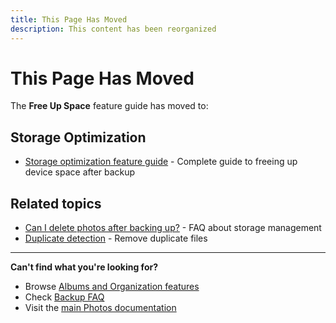 ```yaml
---
title: This Page Has Moved
description: This content has been reorganized
---
```


# This Page Has Moved

The **Free Up Space** feature guide has moved to:

## Storage Optimization
- [Storage optimization feature guide](/photos/features/albums-and-organization/storage-optimization) - Complete guide to freeing up device space after backup

## Related topics
- [Can I delete photos after backing up?](/photos/faq/backup-and-sync#free-up-space-after-backup) - FAQ about storage management
- [Duplicate detection](/photos/features/backup-and-sync/duplicate-detection) - Remove duplicate files

---

**Can't find what you're looking for?**
- Browse [Albums and Organization features](/photos/features/albums-and-organization/albums)
- Check [Backup FAQ](/photos/faq/backup-and-sync)
- Visit the [main Photos documentation](/photos/)
